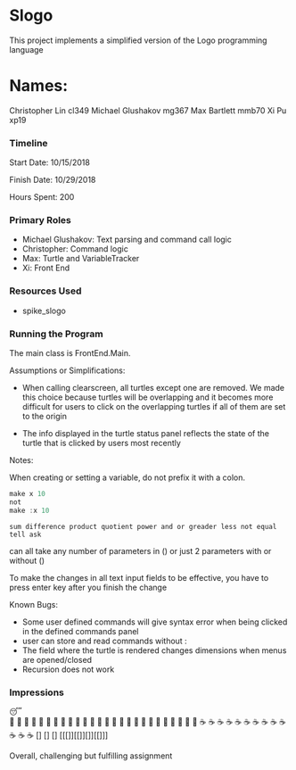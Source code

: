 Slogo
====

This project implements a simplified version of the Logo programming language

# Names:
Christopher Lin cl349
Michael Glushakov mg367
Max Bartlett mmb70
Xi Pu xp19

### Timeline

Start Date: 10/15/2018

Finish Date: 10/29/2018

Hours Spent: 200

### Primary Roles
* Michael Glushakov: Text parsing and command call logic
* Christopher: Command logic
* Max: Turtle and VariableTracker
* Xi: Front End
### Resources Used
* spike_slogo
### Running the Program
The main class is FrontEnd.Main. 



Assumptions or Simplifications: 
* When calling clearscreen, all turtles except one are removed. We made this choice because turtles will be overlapping and it becomes more difficult for users to click on the overlapping turtles if all of them are set to the origin

* The info displayed in the turtle status panel reflects the state of the turtle that is clicked by users most recently


Notes:

When creating or setting a variable, do not prefix it with a colon. 
```java 
make x 10
not
make :x 10

```
```
sum difference product quotient power and or greader less not equal tell ask
```
can all take any number of parameters in () or just 2 parameters with or without () 

To make the changes in all text input fields to be effective, you have to press enter key after you finish the change


Known Bugs:
* Some user defined commands will give syntax error when being clicked in the defined commands panel
* user can store and read commands without :
* The field where the turtle is rendered changes dimensions when menus are opened/closed
* Recursion does not work


### Impressions

:sleeping:  
:turtle: :turtle:  :turtle:  :turtle:  :turtle: :turtle: :turtle: :turtle: :turtle: :turtle:  :turtle:  :turtle:  :turtle: 
:turtle:  :turtle:  :turtle:  :turtle: :turtle:  :turtle:  :turtle:  :turtle:  :turtle:  :turtle:  :turtle:  :turtle:  :turtle: 
:coffee: :coffee:  :coffee:  :coffee:  :coffee:  :coffee:  :coffee:  :coffee:  :coffee:  :coffee:  :coffee:  :coffee:  :coffee: 
[] [] [] [[[]][[]][]][[]]]

Overall, challenging but fulfilling assignment
